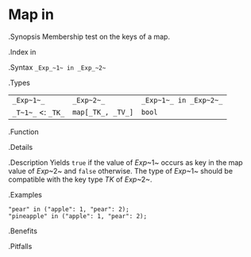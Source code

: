 # Map in

.Synopsis
Membership test on the keys of a map.

.Index
in

.Syntax
`_Exp_~1~ in _Exp_~2~`

.Types

|                      |                     |                         |
| --- | --- | --- |
| `_Exp~1~_`           |  `_Exp~2~_`         | `_Exp~1~_ in _Exp~2~_`  |
| `_T~1~_`  <: `_TK_`  |  `map[_TK_, _TV_]` | `bool`                |


.Function

.Details

.Description
Yields `true` if the value of _Exp_~1~ occurs as key in the map value of _Exp_~2~ and `false` otherwise. 
The type of _Exp_~1~ should be compatible with the key type _TK_ of _Exp_~2~.

.Examples
```rascal-shell
"pear" in ("apple": 1, "pear": 2);
"pineapple" in ("apple": 1, "pear": 2);
```

.Benefits

.Pitfalls

